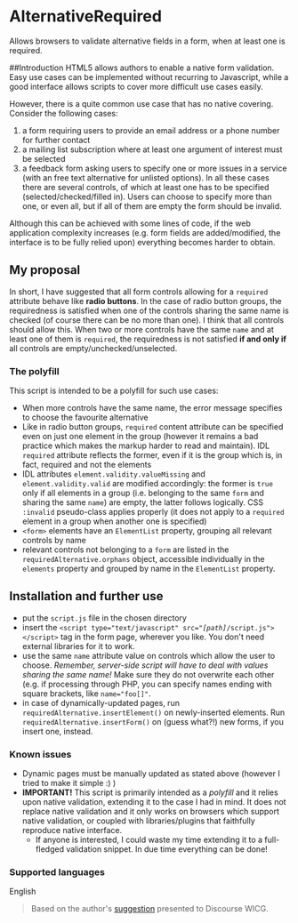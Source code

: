 # AlternativeRequired
Allows browsers to validate alternative fields in a form, when at least one is required.

##Introduction
HTML5 allows authors to enable a native form validation. Easy use cases can be implemented without recurring to Javascript, while a good interface allows scripts to cover more difficult use cases easily.

However, there is a quite common use case that has no native covering. Consider the following cases:
1. a form requiring users to provide an email address or a phone number for further contact
2. a mailing list subscription where at least one argument of interest must be selected
3. a feedback form asking users to specify one or more issues in a service (with an free text alternative for unlisted options). 
In all these cases there are several controls, of which at least one has to be specified (selected/checked/filled in). Users can choose to specify more than one, or even all, but if all of them are empty the form should be invalid.

Although this can be achieved with some lines of code, if the web application complexity increases (e.g. form fields are added/modified, the interface is to be fully relied upon) everything becomes harder to obtain.

## My proposal
In short, I have suggested that all form controls allowing for a `required` attribute behave like **radio buttons**. In the case of radio button groups, the requiredness is satisfied when one of the controls sharing the same name is checked (of course there can be no more than one).
I think that all controls should allow this. When two or more controls have the same `name` and at least one of them is `required`, the requiredness is not satisfied **if and only if** all controls are empty/unchecked/unselected.

### The polyfill
This script is intended to be a polyfill for such use cases:
* When more controls have the same name, the error message specifies to choose the favourite alternative
* Like in radio button groups, `required` content attribute can be specified even on just one element in the group (however it remains a bad practice which makes the markup harder to read and maintain). IDL `required` attribute reflects the former, even if it is the group which is, in fact, required and not the elements
* IDL attributes `element.validity.valueMissing` and `element.validity.valid` are modified accordingly: the former is `true` only if all elements in a group (i.e. belonging to the same `form` and sharing the same `name`) are empty, the latter follows logically. CSS `:invalid` pseudo-class applies properly (it does not apply to a `required` element in a group when another one is specified)
* `<form>` elements have an `ElementList` property, grouping all relevant controls by name
* relevant controls not belonging to a `form` are listed in the `requiredAlternative.orphans` object, accessible individually in the `elements` property and grouped by name in the `ElementList` property.

## Installation and further use
* put the `script.js` file in the chosen directory
* insert the `<script type="text/javascript" src="`*`[path]`*`/script.js"></script>` tag in the form page, wherever you like. You don't need external libraries for it to work.
* use the same `name` attribute value on controls which allow the user to choose. *Remember, server-side script will have to deal with values sharing the same name!* Make sure they do not overwrite each other (e.g. if processing through PHP, you can specify names ending with square brackets, like `name="foo[]"`.
* in case of dynamically-updated pages, run `requiredAlternative.insertElement()` on newly-inserted elements. Run `requiredAlternative.insertForm()` on (guess what?!) new forms, if you insert one, instead.

### Known issues
- Dynamic pages must be manually updated as stated above (however I tried to make it simple :) )
- **IMPORTANT!** This script is primarily intended as a *polyfill* and it relies upon native validation, extending it to the case I had in mind. It does not replace native validation and it only works on browsers which support native validation, or coupled with libraries/plugins that faithfully reproduce native interface.
  - If anyone is interested, I could waste my time extending it to a full-fledged validation snippet. In due time everything can be done!

### Supported languages
English

> Based on the author's [suggestion](https://discourse.wicg.io/t/required-attribute-and-alternatives/1260) presented to Discourse WICG.
